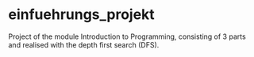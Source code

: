 # einfuehrungs_projekt
Project of the module Introduction to Programming, consisting of 3 parts and realised with the depth first search (DFS).

